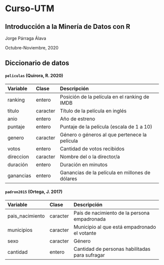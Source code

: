 # Curso-UTM
## Introducción a la Minería de Datos con R
Jorge Párraga Álava

Octubre-Noviembre, 2020

## Diccionario de datos


#### `peliculas` (Quirora, R. 2020)

|Variable       |Clase               |Descripción |
|:--------------|:-------------------|:-----------|
| ranking | entero | Posición de la película en el ranking de IMDB |
| titulo | caracter | Título de la película en inglés |
| anio | entero | Año de estreno |
| puntaje | entero | Puntaje de la película (escala de 1 a 10) |
| genero | caracter | Género o géneros al que pertenece la película |
| votos | entero | Cantidad de votos recibidos |
| direccion | caracter | Nombre del o la director/a |
| duración | entero | Duración en minutos |
| ganancias | entero | Ganancias de la película en millones de dólares |



#### `padron2015` (Ortega, J. 2017)

|Variable       |Clase               |Descripción |
|:--------------|:-------------------|:-----------|
| pais_nacimiento | caracter | País de nacimiento de la persona empadronada|
| municipios | caracter | Municipio al que está empadronado el votante |
| sexo | caracter | Género |
| cantidad | entero | Cantidad de personas habilitadas para sufragar |
